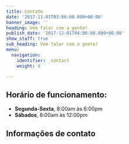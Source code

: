 ```yaml
---
title: Contato
date: '2017-11-01T03:00:00.000+00:00'
banner_image: ''
heading: Vem falar com a gente!
publish_date: '2017-12-01T04:00:00.000+00:00'
show_staff: true
sub_heading: Vem falar com a gente!
menu:
  navigation:
    identifier: _contact
    weight: 4

---
```

## Horário de funcionamento:

* **Segunda-Sexta**, 8:00am às 6:00pm
* **Sábados**, 8:00am às 12:00pm

## Informações de contato